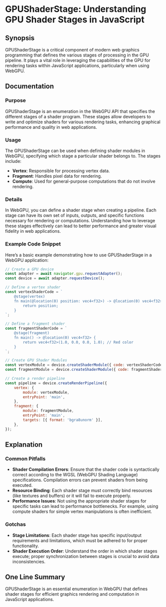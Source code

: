 <!--
Meta Description: # GPUShaderStage: Understanding GPU Shader Stages in JavaScript ## Synopsis GPUShaderStage is a critical component of modern web graphics programming ...
Meta Keywords: shader, stages, stage, webgpu, const
-->

# GPUShaderStage: Understanding GPU Shader Stages in JavaScript

## Synopsis
GPUShaderStage is a critical component of modern web graphics programming that defines the various stages of processing in the GPU pipeline. It plays a vital role in leveraging the capabilities of the GPU for rendering tasks within JavaScript applications, particularly when using WebGPU.

## Documentation
### Purpose
GPUShaderStage is an enumeration in the WebGPU API that specifies the different stages of a shader program. These stages allow developers to write and optimize shaders for various rendering tasks, enhancing graphical performance and quality in web applications.

### Usage
The GPUShaderStage can be used when defining shader modules in WebGPU, specifying which stage a particular shader belongs to. The stages include:

- **Vertex**: Responsible for processing vertex data.
- **Fragment**: Handles pixel data for rendering.
- **Compute**: Used for general-purpose computations that do not involve rendering.

### Details
In WebGPU, you can define a shader stage when creating a pipeline. Each stage can have its own set of inputs, outputs, and specific functions necessary for rendering or computations. Understanding how to leverage these stages effectively can lead to better performance and greater visual fidelity in web applications.

### Example Code Snippet
Here’s a basic example demonstrating how to use GPUShaderStage in a WebGPU application:

```javascript
// Create a GPU device
const adapter = await navigator.gpu.requestAdapter();
const device = await adapter.requestDevice();

// Define a vertex shader
const vertexShaderCode = `
    @stage(vertex)
    fn main(@location(0) position: vec4<f32>) -> @location(0) vec4<f32> {
        return position;
    }
`;

// Define a fragment shader
const fragmentShaderCode = `
    @stage(fragment)
    fn main() -> @location(0) vec4<f32> {
        return vec4<f32>(1.0, 0.0, 0.0, 1.0); // Red color
    }
`;

// Create GPU Shader Modules
const vertexModule = device.createShaderModule({ code: vertexShaderCode });
const fragmentModule = device.createShaderModule({ code: fragmentShaderCode });

// Create a render pipeline
const pipeline = device.createRenderPipeline({
    vertex: {
        module: vertexModule,
        entryPoint: 'main',
    },
    fragment: {
        module: fragmentModule,
        entryPoint: 'main',
        targets: [{ format: 'bgra8unorm' }],
    },
});
```

## Explanation
### Common Pitfalls
- **Shader Compilation Errors**: Ensure that the shader code is syntactically correct according to the WGSL (WebGPU Shading Language) specifications. Compilation errors can prevent shaders from being executed.
- **Resource Binding**: Each shader stage must correctly bind resources (like textures and buffers) or it will fail to execute properly.
- **Performance Issues**: Not using the appropriate shader stages for specific tasks can lead to performance bottlenecks. For example, using compute shaders for simple vertex manipulations is often inefficient.

### Gotchas
- **Stage Limitations**: Each shader stage has specific input/output requirements and limitations, which must be adhered to for proper functionality.
- **Shader Execution Order**: Understand the order in which shader stages execute; proper synchronization between stages is crucial to avoid data inconsistencies.

## One Line Summary
GPUShaderStage is an essential enumeration in WebGPU that defines shader stages for efficient graphics rendering and computation in JavaScript applications.